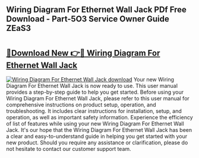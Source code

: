 ## Wiring Diagram For Ethernet Wall Jack PDf Free Download - Part-5O3 Service Owner Guide ZEaS3

# <h2><a href="http://dfqw5nq.blite.top/?on=Wiring+Diagram+For+Ethernet+Wall+Jack">🔗Download New 👉🔴 Wiring Diagram For Ethernet Wall Jack</a></h2>

[![Wiring Diagram For Ethernet Wall Jack download](https://i.imgur.com/lujVjoI.png)](http://dfqw5nq.blite.top/?on=Wiring+Diagram+For+Ethernet+Wall+Jack)
Your new Wiring Diagram For Ethernet Wall Jack is now ready to use. This user manual provides a step-by-step guide to help you get started. Before using your Wiring Diagram For Ethernet Wall Jack, please refer to this user manual for comprehensive instructions on product setup, operation, and troubleshooting. It includes clear instructions for installation, setup, and operation, as well as important safety information. Experience the efficiency of list of features while using your new Wiring Diagram For Ethernet Wall Jack. It's our hope that the Wiring Diagram For Ethernet Wall Jack has been a clear and easy-to-understand guide in helping you get started with your new product. Should you require any assistance or clarification, please do not hesitate to contact our customer support team.
